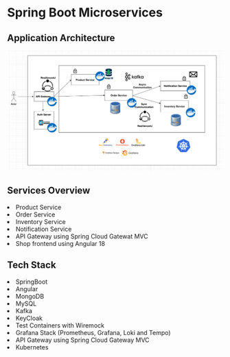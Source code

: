 # Spring Boot Microservices


## Application Architecture

![img.png](img.png)

<h2>Services Overview</h2>
<li> Product Service</li>
<li> Order Service</li>
<li> Inventory Service</li>
<li> Notification Service</li>
<li> API Gateway using Spring Cloud Gatewat MVC</li>
<li> Shop frontend using Angular 18</li>

<h2> Tech Stack</h2>
<li>SpringBoot</li>
<li> Angular</li>
<li> MongoDB</li>
<li> MySQL</li>
<li> Kafka</li>
<li> KeyCloak</li>
<li> Test Containers with Wiremock</li>
<li> Grafana Stack (Prometheus, Grafana, Loki and Tempo)</li>
<li> API Gateway using Spring Cloud Gateway MVC </li>
<li> Kubernetes</li>



